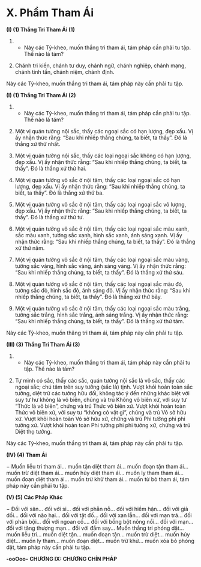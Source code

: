 # X. Phẩm Tham Ái

**(I) (1) Thắng Tri Tham Ái (1)**

1. - Này các Tỷ-kheo, muốn thắng tri tham ái, tám pháp cần phải tu tập. Thế nào là tám?

2. Chánh tri kiến, chánh tư duy, chánh ngữ, chánh nghiệp, chánh mạng, chánh tinh tấn, chánh niệm,
chánh định.

Này các Tỷ-kheo, muốn thắng tri tham ái, tám pháp này cần phải tu tập.

**(I) (1) Thắng Tri Tham Ái (2)**

1. - Này các Tỷ-kheo, muốn thắng tri tham ái, tám pháp cần phải tu tập. Thế nào là tám?

2. Một vị quán tưởng nội sắc, thấy các ngoại sắc có hạn lượng, đẹp xấu. Vị ấy nhận thức rằng: “Sau khi
nhiếp thắng chúng, ta biết, ta thấy”. Ðó là thắng xứ thứ nhất.

3. Một vị quán tưởng nội sắc, thấy các loại ngoại sắc không có hạn lượng, đẹp xấu. Vị ấy nhận thức
rằng: “Sau khi nhiếp thắng chúng, ta biết, ta thấy”. Ðó là thắng xứ thứ hai.

4. Một vị quán tưởng vô sắc ở nội tâm, thấy các loại ngoại sắc có hạn lượng, đẹp xấu. Vị ấy nhận thức
rằng: “Sau khi nhiếp thắng chúng, ta biết, ta thấy”. Ðó là thắng xứ thứ ba.

5. Một vị quán tưởng vô sắc ở nội tâm, thấy các loại ngoại sắc vô lượng, đẹp xấu. Vị ấy nhận thức rằng:
“Sau khi nhiếp thắng chúng, ta biết, ta thấy”. Ðó là thắng xứ thứ tư.

6. Một vị quán tưởng vô sắc ở nội tâm, thấy các loại ngoại sắc màu xanh, sắc màu xanh, tướng sắc xanh,
hình sắc xanh, ánh sáng xanh. Vị ấy nhận thức rằng: “Sau khi nhiếp thắng chúng, ta biết, ta thấy”. Ðó là
thắng xứ thứ năm.

7. Một vị quán tưởng vô sắc ở nội tâm, thấy các loại ngoại sắc màu vàng, tướng sắc vàng, hình sắc vàng,
ánh sáng vàng. Vị ấy nhận thức rằng: “Sau khi nhiếp thắng chúng, ta biết, ta thấy”. Ðó là thắng xứ thứ
sáu.

8. Một vị quán tưởng vô sắc ở nội tâm, thấy các loại ngoại sắc màu đỏ, tướng sắc đỏ, hình sắc đỏ, ánh
sáng đỏ. Vị ấy nhận thức rằng: “Sau khi nhiếp thắng chúng, ta biết, ta thấy”. Ðó là thắng xứ thứ bảy.

9. Một vị quán tưởng vô sắc ở nội tâm, thấy các loại ngoại sắc màu trắng, tướng sắc trắng, hình sắc
trắng, ánh sáng trắng. Vị ấy nhận thức rằng: “Sau khi nhiếp thắng chúng, ta biết, ta thấy”. Ðó là thắng
xứ thứ tám.

Này các Tỷ-kheo, muốn thăng tri tham ái, tám pháp này cần phải tu tập.

**(III) (3) Thắng Tri Tham Ái (3)**

1. - Này các Tỷ-kheo, muốn thắng tri tham ái, tám pháp này cần phải tu tập. Thế nào là tám?

2. Tự mình có sắc, thấy các sắc, quán tưởng nội sắc là vô sắc, thấy các ngoại sắc; chú tâm trên suy tưởng
(sắc là) tịnh. Vượt khỏi hoàn toàn sắc tưởng, diệt trừ các tưởng hữu đối, không tác ý đến những khác
biệt với suy tư hư không là vô biên, chúng và trú Không vô biên xứ, với suy tư “Thức là vô biên”, chứng
và trú Thức vô biên xứ. Vượt khỏi hoàn toàn Thức vô biên xứ, với suy tư “không có vật gì”, chúng và
trú Vô sở hữu xứ. Vượt khỏi hoàn toàn Vô sở hữu xứ, chứng và trú Phi tưởng phi phi tưởng xứ. Vượt
khỏi hoàn toàn Phi tưởng phi phi tưởng xứ, chứng và trú Diệt thọ tưởng.

Này các Tỷ-kheo, muốn thắng tri tham ái, tám pháp này cần phải tu tập.

**(IV) (4) Tham Ái**

− Muốn liễu tri tham ái... muốn tận diệt tham ái... muốn đoạn tận tham ái... muốn trừ diệt tham ái... muốn
hủy diệt tham ái... muốn ly tham tham ái... muốn đoạn diệt tham ái... muốn trừ khử tham ái... muốn từ bỏ
tham ái, tám pháp này cần phải tu tập.

**(V) (5) Các Pháp Khác**

− Ðối với sân... đối với si... đối với phẫn nỗ... đối với hiềm hận... đối với giả dối... đối với não hại... đối
với tật đố... đối với xan lẫn... đối với man trá... đối với phản bội... đối với ngoan cố.... đối với bồng bột
nông nổi... đối với mạn... đối với tăng thượng mạn... đối với đắm say... Muốn thắng tri phóng dật...
muốn liễu tri... muốn diệt tận... muốn đoạn tận... muốn trừ diệt... muốn hủy diệt... muốn ly tham... muốn
đoạn diệt... muốn trừ khử... muốn xóa bỏ phóng dật, tám pháp này cần phải tu tập.

**-ooOoo-**
**CHƯƠNG IX: CHƯƠNG CHÍN PHÁP**

